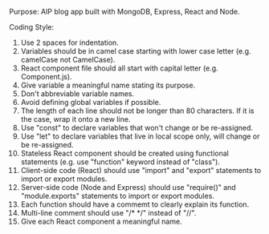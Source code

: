 Purpose:
AIP blog app built with MongoDB, Express, React and Node.

Coding Style:
  1. Use 2 spaces for indentation.
  2. Variables should be in camel case starting with lower case letter (e.g. camelCase not CamelCase).
  3. React component file should all start with capital letter (e.g. Component.js).
  4. Give variable a meaningful name stating its purpose.
  5. Don't abbreviable variable names.
  6. Avoid defining global variables if possible.
  7. The length of each line should not be longer than 80 characters. If it is the case,
     wrap it onto a new line.
  8. Use "const" to declare variables that won't change or be re-assigned.
  9. Use "let" to declare variables that live in local scope only, will change or be re-assigned.
  10. Stateless React component should be created using functional statements (e.g. use "function" keyword
      instead of "class").
  11. Client-side code (React) should use "import" and "export" statements to import or export modules.
  12. Server-side code (Node and Express) should use "require()" and "module.exports" statements to
      import or export modules.
  13. Each function should have a commemt to clearly explain its function.
  14. Multi-line comment should use "/* \*/" instead of "//".
  15. Give each React component a meaningful name.
